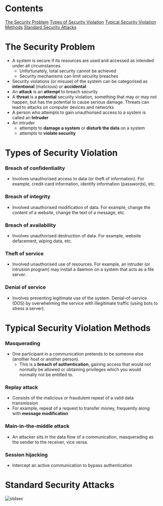 
# Contents

[The Security Problem](#the%20security%20problem)
[Types of Security Violation](#types%20of%20security%20violation)
[Typical Security Violation Methods](#typical%20security%20violation%20methods)
[Standard Security Attacks](#Standard%20Security%20Attacks)




# The Security Problem

- A system is secure if its resources are used and accessed as intended under all circumstances.
	- Unfortunately, total security cannot be achieved
	- Security mechanisms can limit security breaches
- Security violations (or misuse) of the system can be categorised as **intentional** (malicious) or **accidental**
- An **attack** is an **attempt** to breach security
- A **threat** is a **potential** security violation, something that may or may not happen, but has the potential to cause serious damage. Threats can lead to attacks on computer devices and networks
- A person who attempts to gain unauthorised access to a system is called an **Intruder**
- An intruder
	- attempts to **damage a system** or **disturb the data** on a system
	- attempts to **violate security**




# Types of Security Violation


### Breach of confidentiality

- Involves unauthorised access to data (or theft of information). For example, credit-card information, identify information (passwords), etc.


### Breach of integrity

- Involved unauthorised modification of data. For example, change the content of a website, change the text of a message, etc.


### Breach of availability

- Involves unauthorised destruction of data. For example, website defacement, wiping data, etc.


### Theft of service

- Involved unauthorised use of resources. For example, an intruder (or intrusion program) may install a daemon on a system that acts as a file server.


### Denial of service

- Involves preventing legitimate use of the system. Denial-of-service (DOS) by overwhelming the service with illegitimate traffic (using bots to stress a server).



# Typical Security Violation Methods


### Masquerading

- One participant in a communication pretends to be someone else (another host or another person).
	- This is a **breach of authentication**, gaining access that would not normally be allowed or obtaining privileges which you would normally not be entitled to.


### Replay attack

- Consists of the malicious or fraudulent repeat of a valid data transmission
- For example, repeat of a request to transfer money, frequently along with **message modification**


### Main-in-the-middle attack

- An attacker sits in the data flow of a communication, masquerading as the sender to the receiver, vice versa.


### Session hijacking

- Intercept an active communication to bypass authentication


# Standard Security Attacks

![stdsec](std-sec-attacks.png)

